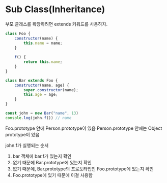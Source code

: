# Sub Class(Inheritance)

부모 클래스를 확장하려면 extends 키워드를 사용하자.

```javascript
class Foo {
    constructor(name) {
        this.name = name;
    }
    
    f() {
        return this.name;
    }
}

class Bar extends Foo {
    constructor(name, age) {
        super.constructor(name);
        this.age = age;
    }
}

const john = new Bar("name", 13)
console.log(john.f()) // name
```

Foo.prototype 안에 Person.prototype이 있음
Person.prototype 안에는 Object prototype이 있음

john.f가 실행되는 순서
1. bar 객체에 bar.f가 있는지 확인
2. 없기 때문에 Bar.prototype에 있는지 확인
3. 없기 때문에, Bar.prototype의 프로토타입인 Foo.prototype에 있는지 확인
4. Foo.prototype에 있기 때문에 이걸 사용함
